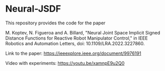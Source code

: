 # Neural-JSDF
This repository provides the code for the paper 

M. Koptev, N. Figueroa and A. Billard, "Neural Joint Space Implicit Signed Distance Functions for Reactive Robot Manipulator Control," in IEEE Robotics and Automation Letters, doi: 10.1109/LRA.2022.3227860.

Link to the paper:
https://ieeexplore.ieee.org/document/9976191

Video with experiments:
https://youtu.be/xamnpE9u2Q0

